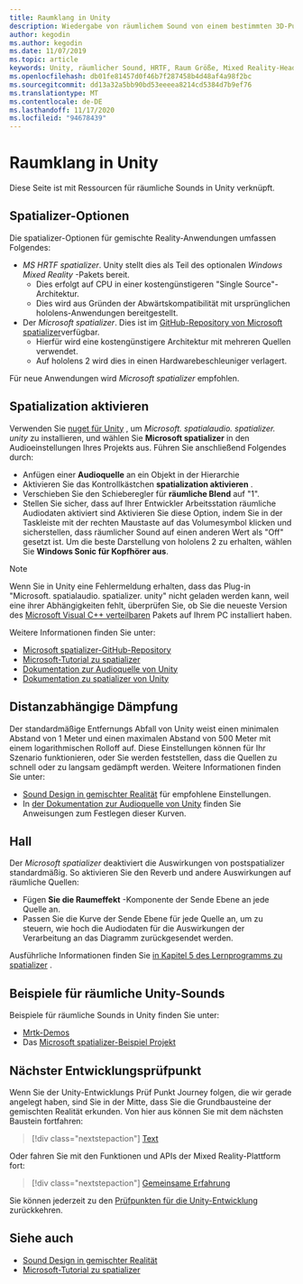 ```yaml
---
title: Raumklang in Unity
description: Wiedergabe von räumlichem Sound von einem bestimmten 3D-Punkt in der Unity-Szene.
author: kegodin
ms.author: kegodin
ms.date: 11/07/2019
ms.topic: article
keywords: Unity, räumlicher Sound, HRTF, Raum Größe, Mixed Reality-Headset, Windows Mixed Reality-Headset, Virtual Reality-Headset, mrtk, Mixed Reality Toolkit, spatializer, Reverb
ms.openlocfilehash: db01fe81457d0f46b7f287458b4d48af4a98f2bc
ms.sourcegitcommit: dd13a32a5bb90bd53eeeea8214cd5384d7b9ef76
ms.translationtype: MT
ms.contentlocale: de-DE
ms.lasthandoff: 11/17/2020
ms.locfileid: "94678439"
---
```

# <a name="spatial-sound-in-unity"></a>Raumklang in Unity

Diese Seite ist mit Ressourcen für räumliche Sounds in Unity verknüpft.

## <a name="spatializer-options"></a>Spatializer-Optionen
Die spatializer-Optionen für gemischte Reality-Anwendungen umfassen Folgendes:
* *MS HRTF spatializer*. Unity stellt dies als Teil des optionalen *Windows Mixed Reality* -Pakets bereit.
  * Dies erfolgt auf CPU in einer kostengünstigeren "Single Source"-Architektur.
  * Dies wird aus Gründen der Abwärtskompatibilität mit ursprünglichen hololens-Anwendungen bereitgestellt.
* Der *Microsoft spatializer*. Dies ist im [GitHub-Repository von Microsoft spatializer](https://github.com/microsoft/spatialaudio-unity)verfügbar.
  * Hierfür wird eine kostengünstigere Architektur mit mehreren Quellen verwendet.
  * Auf hololens 2 wird dies in einen Hardwarebeschleuniger verlagert.

Für neue Anwendungen wird *Microsoft spatializer* empfohlen.

## <a name="enable-spatialization"></a>Spatialization aktivieren

Verwenden Sie [nuget für Unity](https://github.com/GlitchEnzo/NuGetForUnity/releases/latest) , um _Microsoft. spatialaudio. spatializer. unity_ zu installieren, und wählen Sie **Microsoft spatializer** in den Audioeinstellungen Ihres Projekts aus. Führen Sie anschließend Folgendes durch:
* Anfügen einer **Audioquelle** an ein Objekt in der Hierarchie
* Aktivieren Sie das Kontrollkästchen **spatialization aktivieren** .
* Verschieben Sie den Schieberegler für **räumliche Blend** auf "1".
* Stellen Sie sicher, dass auf Ihrer Entwickler Arbeitsstation räumliche Audiodaten aktiviert sind Aktivieren Sie diese Option, indem Sie in der Taskleiste mit der rechten Maustaste auf das Volumesymbol klicken und sicherstellen, dass räumlicher Sound auf einen anderen Wert als "Off" gesetzt ist. Um die beste Darstellung von hololens 2 zu erhalten, wählen Sie **Windows Sonic für Kopfhörer aus**.

>[!NOTE]
>Wenn Sie in Unity eine Fehlermeldung erhalten, dass das Plug-in "Microsoft. spatialaudio. spatializer. unity" nicht geladen werden kann, weil eine ihrer Abhängigkeiten fehlt, überprüfen Sie, ob Sie die neueste Version des [Microsoft Visual C++ verteilbaren](https://support.microsoft.com/en-us/help/2977003/the-latest-supported-visual-c-downloads) Pakets auf Ihrem PC installiert haben.

Weitere Informationen finden Sie unter:
* [Microsoft spatializer-GitHub-Repository](https://github.com/microsoft/spatialaudio-unity)
* [Microsoft-Tutorial zu spatializer](tutorials/unity-spatial-audio-ch1.md)
* [Dokumentation zur Audioquelle von Unity](https://docs.unity3d.com/2019.3/Documentation/Manual/class-AudioSource.html)
* [Dokumentation zu spatializer von Unity](https://docs.unity3d.com/Manual/VRAudioSpatializer.html)

## <a name="distance-based-attenuation"></a>Distanzabhängige Dämpfung
Der standardmäßige Entfernungs Abfall von Unity weist einen minimalen Abstand von 1 Meter und einen maximalen Abstand von 500 Meter mit einem logarithmischen Rolloff auf. Diese Einstellungen können für Ihr Szenario funktionieren, oder Sie werden feststellen, dass die Quellen zu schnell oder zu langsam gedämpft werden. Weitere Informationen finden Sie unter:
* [Sound Design in gemischter Realität](../../design/spatial-sound-design.md) für empfohlene Einstellungen.
* In [der Dokumentation zur Audioquelle von Unity](https://docs.unity3d.com/2019.3/Documentation/Manual/class-AudioSource.html) finden Sie Anweisungen zum Festlegen dieser Kurven.

## <a name="reverb"></a>Hall
Der _Microsoft spatializer_ deaktiviert die Auswirkungen von postspatializer standardmäßig. So aktivieren Sie den Reverb und andere Auswirkungen auf räumliche Quellen:
* Fügen **Sie die Raumeffekt** -Komponente der Sende Ebene an jede Quelle an.
* Passen Sie die Kurve der Sende Ebene für jede Quelle an, um zu steuern, wie hoch die Audiodaten für die Auswirkungen der Verarbeitung an das Diagramm zurückgesendet werden.

Ausführliche Informationen finden Sie [in Kapitel 5 des Lernprogramms zu spatializer](tutorials/unity-spatial-audio-ch5.md) .

## <a name="unity-spatial-sound-examples"></a>Beispiele für räumliche Unity-Sounds
Beispiele für räumliche Sounds in Unity finden Sie unter:
* [Mrtk-Demos](https://github.com/microsoft/MixedRealityToolkit-Unity/tree/mrtk_release/Assets/MixedRealityToolkit.Examples/Demos/Audio)
* Das [Microsoft spatializer-Beispiel Projekt](https://github.com/microsoft/spatialaudio-unity/tree/master/Samples/MicrosoftSpatializerSample)

## <a name="next-development-checkpoint"></a>Nächster Entwicklungsprüfpunkt

Wenn Sie der Unity-Entwicklungs Prüf Punkt Journey folgen, die wir gerade angelegt haben, sind Sie in der Mitte, dass Sie die Grundbausteine der gemischten Realität erkunden. Von hier aus können Sie mit dem nächsten Baustein fortfahren:

> [!div class="nextstepaction"]
> [Text](text-in-unity.md)

Oder fahren Sie mit den Funktionen und APIs der Mixed Reality-Plattform fort:

> [!div class="nextstepaction"]
> [Gemeinsame Erfahrung](shared-experiences-in-unity.md)

Sie können jederzeit zu den [Prüfpunkten für die Unity-Entwicklung](unity-development-overview.md#2-core-building-blocks) zurückkehren.

## <a name="see-also"></a>Siehe auch
* [Sound Design in gemischter Realität](../../design/spatial-sound-design.md)
* [Microsoft-Tutorial zu spatializer](tutorials/unity-spatial-audio-ch1.md)
